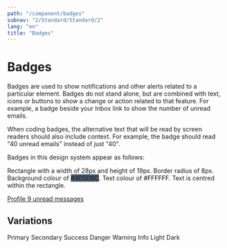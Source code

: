 ```yaml
---
path: "/component/badges"
subnav: "2/Standard/Standard/2"
lang: "en"
title: "Badges"
---
```


<helmet>
<title> Badges - Aurora Design System </title>
</helmet>

# Badges

Badges are used to show notifications and other alerts related to a particular element. Badges do not stand alone, but are combined with text, icons or buttons to show a change or action related to that feature. For example, a badge beside your Inbox link to show the number of unread emails.

<documentationtabs>
    <doctabpanel type="html">
        
When coding badges, the alternative text that will be read by screen readers should also include context. For example, the badge should read "40 unread emails" instead of just "40".

<codeblock html='<a href="#">
  Profile <span class="badge badge-secondary">9</span>
  <span class="sr-only">unread messages</span>
</a>
' react='<a href="#">
  Profile <Badge color="secondary">9</Badge>
  <span class="sr-only">unread messages</span>
</a>'></codeblock>

<codeblock html='<span class="badge badge-primary">Primary</span>
<span class="badge badge-secondary">Secondary</span>
<span class="badge badge-success">Success</span>
<span class="badge badge-danger">Danger</span>
<span class="badge badge-warning">Warning</span>
<span class="badge badge-info">Info</span>
<span class="badge badge-light">Light</span>
<span class="badge badge-dark">Dark</span>
' react='<Badge color="primary">Primary</Badge>
<Badge color="secondary">Secondary</Badge>
<Badge color="success">Success</Badge>
<Badge color="danger">Danger</Badge>
<Badge color="warning">Warning</Badge>
<Badge color="info">Info</Badge>
<Badge color="light">Light</Badge>
<Badge color="dark">Dark</Badge>'></codeblock>
        
</doctabpanel>

<doctabpanel type="react">
      </doctabpanel>

<doctabpanel type="design">

Badges in this design system appear as follows:

Rectangle with a width of 28px and height of 19px. Border radius of 8px. Background colour of <badge style="background-color: #4D5D6C;">#4D5D6C</badge>. Text colour of <badge style="background-color: #FFFFFF;color:black;">#FFFFFF</badge>. Text is centred within the rectangle.

<div class="mt-3 mb-3">
  <a href="#">
    Profile <span class="badge badge-secondary">9</span>
    <span class="sr-only">unread messages</span>
  </a>
</div>

<h2>Variations</h2>

<div class="mt-3 mb-3">
  <span class="badge badge-primary">Primary</span>
  <span class="badge badge-secondary">Secondary</span>
  <span class="badge badge-success">Success</span>
  <span class="badge badge-danger">Danger</span>
  <span class="badge badge-warning">Warning</span>
  <span class="badge badge-info">Info</span>
  <span class="badge badge-light">Light</span>
  <span class="badge badge-dark">Dark</span>
</div>

</doctabpanel>
    </documentationtabs>
